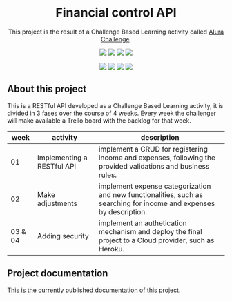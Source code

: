 <h1 align="center">Financial control API</h1>
<p align="center">This project is the result of a Challenge Based Learning activity called <a href="https://www.alura.com.br/challenges/">Alura Challenge</a>.</p>

<p align="center">
<img src="https://img.shields.io/badge/status-WIP%3A%20week%201%2F4-yellow?style=flat-square"/>
<img src="https://img.shields.io/badge/release%20date-september%2F2022-brightgreen?style=flat-square"/>
<img src="https://img.shields.io/badge/license-MIT-blue?style=flat-square"/>
<a href="https://www.linkedin.com/in/natalia-srs/"><img src="https://img.shields.io/badge/LinkedIn-social-informational?style=social&logo=linkedin"/></a>
</p>

<p align="center">
<a href="https://www.php.net/"><img src="https://img.shields.io/badge/language-PHP%208-blueviolet?style=flat-square&logo=php"/></a>
<a href="https://laravel.com/"><img src="https://img.shields.io/badge/framework-Laravel%209-red?style=flat-square&logo=laravel"/></a>
<a href="https://www.sqlite.org/"><img src="https://img.shields.io/badge/database-SQLite-blue?style=flat-square&logo=sqlite"/></a>
<a href="https://www.postman.com/security-astronaut-28307477/workspace/alura-challenges/folder/22376491-5685d1e1-d866-493b-984a-0bf0a767e9c0?ctx=documentation"><img src="https://img.shields.io/badge/platform-Postman-orange?style=flat-square&logo=postman"/></a>
</p>

## About this project

This is a RESTful API developed as a Challenge Based Learning activity, it is divided in 3 fases over the course of 4 weeks. Every week the challenger will make available a Trello board with the backlog for that week.

|week|activity|description|
| -------- |-------- |-------- |
|01|Implementing a RESTful API|implement a CRUD for registering income and expenses, following the provided validations and business rules.|
|02|Make adjustments|implement expense categorization and new functionalities, such as searching for income and expenses by description.|
|03 & 04|Adding security|implement an authetication mechanism and deploy the final project to a Cloud provider, such as Heroku.|

## Project documentation

[This is the currently published documentation of this project](https://documenter.getpostman.com/view/22376491/VUjLK6a7).
